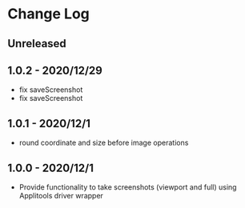 
# Change Log

## Unreleased


## 1.0.2 - 2020/12/29

- fix saveScreenshot
- fix saveScreenshot
## 1.0.1 - 2020/12/1

- round coordinate and size before image operations

## 1.0.0 - 2020/12/1

- Provide functionality to take screenshots (viewport and full) using Applitools driver wrapper
